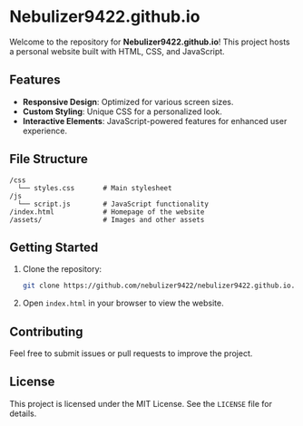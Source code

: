 # Nebulizer9422.github.io

Welcome to the repository for **Nebulizer9422.github.io**! This project hosts a personal website built with HTML, CSS, and JavaScript.

## Features

- **Responsive Design**: Optimized for various screen sizes.
- **Custom Styling**: Unique CSS for a personalized look.
- **Interactive Elements**: JavaScript-powered features for enhanced user experience.

## File Structure

```
/css
  └── styles.css       # Main stylesheet
/js
  └── script.js        # JavaScript functionality
/index.html            # Homepage of the website
/assets/               # Images and other assets
```

## Getting Started

1. Clone the repository:
   ```bash
   git clone https://github.com/nebulizer9422/nebulizer9422.github.io.git
   ```
2. Open `index.html` in your browser to view the website.

## Contributing

Feel free to submit issues or pull requests to improve the project.

## License

This project is licensed under the MIT License. See the `LICENSE` file for details.